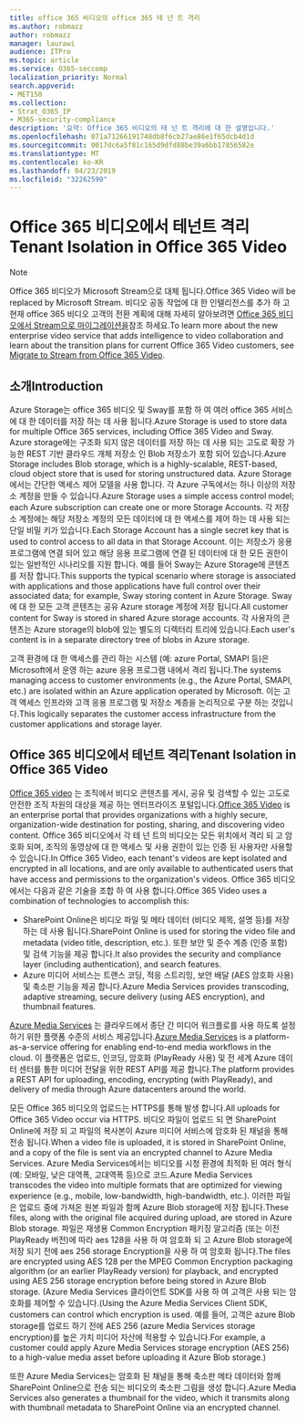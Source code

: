 ```yaml
---
title: office 365 비디오의 office 365 테 넌 트 격리
ms.author: robmazz
author: robmazz
manager: laurawi
audience: ITPro
ms.topic: article
ms.service: O365-seccomp
localization_priority: Normal
search.appverid:
- MET150
ms.collection:
- Strat_O365_IP
- M365-security-compliance
description: '요약: Office 365 비디오의 테 넌 트 격리에 대 한 설명입니다.'
ms.openlocfilehash: 071a71266191748db8f6cb27ae86e1f65dcb4d1d
ms.sourcegitcommit: 0017dc6a5f81c165d9dfd88be39a6bb17856582e
ms.translationtype: MT
ms.contentlocale: ko-KR
ms.lasthandoff: 04/23/2019
ms.locfileid: "32262590"
---
```

# <a name="tenant-isolation-in-office-365-video"></a><span data-ttu-id="4a2c5-103">Office 365 비디오에서 테넌트 격리</span><span class="sxs-lookup"><span data-stu-id="4a2c5-103">Tenant Isolation in Office 365 Video</span></span>

> [!NOTE]
> <span data-ttu-id="4a2c5-104">Office 365 비디오가 Microsoft Stream으로 대체 됩니다.</span><span class="sxs-lookup"><span data-stu-id="4a2c5-104">Office 365 Video will be replaced by Microsoft Stream.</span></span> <span data-ttu-id="4a2c5-105">비디오 공동 작업에 대 한 인텔리전스를 추가 하 고 현재 office 365 비디오 고객의 전환 계획에 대해 자세히 알아보려면 [Office 365 비디오에서 Stream으로 마이그레이션을](https://docs.microsoft.com/stream/)참조 하세요.</span><span class="sxs-lookup"><span data-stu-id="4a2c5-105">To learn more about the new enterprise video service that adds intelligence to video collaboration and learn about the transition plans for current Office 365 Video customers, see [Migrate to Stream from Office 365 Video](https://docs.microsoft.com/stream/).</span></span>

## <a name="introduction"></a><span data-ttu-id="4a2c5-106">소개</span><span class="sxs-lookup"><span data-stu-id="4a2c5-106">Introduction</span></span>
<span data-ttu-id="4a2c5-107">Azure Storage는 office 365 비디오 및 Sway를 포함 하 여 여러 office 365 서비스에 대 한 데이터를 저장 하는 데 사용 됩니다.</span><span class="sxs-lookup"><span data-stu-id="4a2c5-107">Azure Storage is used to store data for multiple Office 365 services, including Office 365 Video and Sway.</span></span> <span data-ttu-id="4a2c5-108">Azure storage에는 구조화 되지 않은 데이터를 저장 하는 데 사용 되는 고도로 확장 가능한 REST 기반 클라우드 개체 저장소 인 Blob 저장소가 포함 되어 있습니다.</span><span class="sxs-lookup"><span data-stu-id="4a2c5-108">Azure Storage includes Blob storage, which is a highly-scalable, REST-based, cloud object store that is used for storing unstructured data.</span></span> <span data-ttu-id="4a2c5-109">Azure Storage에서는 간단한 액세스 제어 모델을 사용 합니다. 각 Azure 구독에서는 하나 이상의 저장소 계정을 만들 수 있습니다.</span><span class="sxs-lookup"><span data-stu-id="4a2c5-109">Azure Storage uses a simple access control model; each Azure subscription can create one or more Storage Accounts.</span></span> <span data-ttu-id="4a2c5-110">각 저장소 계정에는 해당 저장소 계정의 모든 데이터에 대 한 액세스를 제어 하는 데 사용 되는 단일 비밀 키가 있습니다.</span><span class="sxs-lookup"><span data-stu-id="4a2c5-110">Each Storage Account has a single secret key that is used to control access to all data in that Storage Account.</span></span> <span data-ttu-id="4a2c5-111">이는 저장소가 응용 프로그램에 연결 되어 있고 해당 응용 프로그램에 연결 된 데이터에 대 한 모든 권한이 있는 일반적인 시나리오를 지원 합니다. 예를 들어 Sway는 Azure Storage에 콘텐츠를 저장 합니다.</span><span class="sxs-lookup"><span data-stu-id="4a2c5-111">This supports the typical scenario where storage is associated with applications and those applications have full control over their associated data; for example, Sway storing content in Azure Storage.</span></span> <span data-ttu-id="4a2c5-112">Sway에 대 한 모든 고객 콘텐츠는 공유 Azure storage 계정에 저장 됩니다.</span><span class="sxs-lookup"><span data-stu-id="4a2c5-112">All customer content for Sway is stored in shared Azure storage accounts.</span></span> <span data-ttu-id="4a2c5-113">각 사용자의 콘텐츠는 Azure storage의 blob에 있는 별도의 디렉터리 트리에 있습니다.</span><span class="sxs-lookup"><span data-stu-id="4a2c5-113">Each user's content is in a separate directory tree of blobs in Azure storage.</span></span>

<span data-ttu-id="4a2c5-114">고객 환경에 대 한 액세스를 관리 하는 시스템 (예: azure Portal, SMAPI 등)은 Microsoft에서 운영 하는 azure 응용 프로그램 내에서 격리 됩니다.</span><span class="sxs-lookup"><span data-stu-id="4a2c5-114">The systems managing access to customer environments (e.g., the Azure Portal, SMAPI, etc.) are isolated within an Azure application operated by Microsoft.</span></span> <span data-ttu-id="4a2c5-115">이는 고객 액세스 인프라와 고객 응용 프로그램 및 저장소 계층을 논리적으로 구분 하는 것입니다.</span><span class="sxs-lookup"><span data-stu-id="4a2c5-115">This logically separates the customer access infrastructure from the customer applications and storage layer.</span></span>

## <a name="tenant-isolation-in-office-365-video"></a><span data-ttu-id="4a2c5-116">Office 365 비디오에서 테넌트 격리</span><span class="sxs-lookup"><span data-stu-id="4a2c5-116">Tenant Isolation in Office 365 Video</span></span>
<span data-ttu-id="4a2c5-117">[Office 365 video](https://support.office.com/article/Meet-Office-365-Video-ca1cc1a9-a615-46e1-b6a3-40dbd99939a6) 는 조직에서 비디오 콘텐츠를 게시, 공유 및 검색할 수 있는 고도로 안전한 조직 차원의 대상을 제공 하는 엔터프라이즈 포털입니다.</span><span class="sxs-lookup"><span data-stu-id="4a2c5-117">[Office 365 Video](https://support.office.com/article/Meet-Office-365-Video-ca1cc1a9-a615-46e1-b6a3-40dbd99939a6) is an enterprise portal that provides organizations with a highly secure, organization-wide destination for posting, sharing, and discovering video content.</span></span> <span data-ttu-id="4a2c5-118">Office 365 비디오에서 각 테 넌 트의 비디오는 모든 위치에서 격리 되 고 암호화 되며, 조직의 동영상에 대 한 액세스 및 사용 권한이 있는 인증 된 사용자만 사용할 수 있습니다.</span><span class="sxs-lookup"><span data-stu-id="4a2c5-118">In Office 365 Video, each tenant's videos are kept isolated and encrypted in all locations, and are only available to authenticated users that have access and permissions to the organization's videos.</span></span> <span data-ttu-id="4a2c5-119">Office 365 비디오에서는 다음과 같은 기술을 조합 하 여 사용 합니다.</span><span class="sxs-lookup"><span data-stu-id="4a2c5-119">Office 365 Video uses a combination of technologies to accomplish this:</span></span>
- <span data-ttu-id="4a2c5-120">SharePoint Online은 비디오 파일 및 메타 데이터 (비디오 제목, 설명 등)를 저장 하는 데 사용 됩니다.</span><span class="sxs-lookup"><span data-stu-id="4a2c5-120">SharePoint Online is used for storing the video file and metadata (video title, description, etc.).</span></span> <span data-ttu-id="4a2c5-121">또한 보안 및 준수 계층 (인증 포함) 및 검색 기능을 제공 합니다.</span><span class="sxs-lookup"><span data-stu-id="4a2c5-121">It also provides the security and compliance layer (including authentication), and search features.</span></span>
- <span data-ttu-id="4a2c5-122">Azure 미디어 서비스는 트랜스 코딩, 적응 스트리밍, 보안 배달 (AES 암호화 사용) 및 축소판 기능을 제공 합니다.</span><span class="sxs-lookup"><span data-stu-id="4a2c5-122">Azure Media Services provides transcoding, adaptive streaming, secure delivery (using AES encryption), and thumbnail features.</span></span>

<span data-ttu-id="4a2c5-123">[Azure Media Services](https://azure.microsoft.com/services/media-services/) 는 클라우드에서 종단 간 미디어 워크플로를 사용 하도록 설정 하기 위한 플랫폼 수준의 서비스 제공입니다.</span><span class="sxs-lookup"><span data-stu-id="4a2c5-123">[Azure Media Services](https://azure.microsoft.com/services/media-services/) is a platform-as-a-service offering for enabling end-to-end media workflows in the cloud.</span></span> <span data-ttu-id="4a2c5-124">이 플랫폼은 업로드, 인코딩, 암호화 (PlayReady 사용) 및 전 세계 Azure 데이터 센터를 통한 미디어 전달을 위한 REST API를 제공 합니다.</span><span class="sxs-lookup"><span data-stu-id="4a2c5-124">The platform provides a REST API for uploading, encoding, encrypting (with PlayReady), and delivery of media through Azure datacenters around the world.</span></span>

<span data-ttu-id="4a2c5-125">모든 Office 365 비디오의 업로드는 HTTPS를 통해 발생 합니다.</span><span class="sxs-lookup"><span data-stu-id="4a2c5-125">All uploads for Office 365 Video occur via HTTPS.</span></span> <span data-ttu-id="4a2c5-126">비디오 파일이 업로드 되 면 SharePoint Online에 저장 되 고 파일의 복사본이 Azure 미디어 서비스에 암호화 된 채널을 통해 전송 됩니다.</span><span class="sxs-lookup"><span data-stu-id="4a2c5-126">When a video file is uploaded, it is stored in SharePoint Online, and a copy of the file is sent via an encrypted channel to Azure Media Services.</span></span> <span data-ttu-id="4a2c5-127">Azure Media Services에서는 비디오를 시청 환경에 최적화 된 여러 형식 (예: 모바일, 낮은 대역폭, 고대역폭 등)으로 코드.</span><span class="sxs-lookup"><span data-stu-id="4a2c5-127">Azure Media Services transcodes the video into multiple formats that are optimized for viewing experience (e.g., mobile, low-bandwidth, high-bandwidth, etc.).</span></span> <span data-ttu-id="4a2c5-128">이러한 파일은 업로드 중에 가져온 원본 파일과 함께 Azure Blob storage에 저장 됩니다.</span><span class="sxs-lookup"><span data-stu-id="4a2c5-128">These files, along with the original file acquired during upload, are stored in Azure Blob storage.</span></span> <span data-ttu-id="4a2c5-129">파일은 재생용 Common Encryption 패키징 알고리즘 (또는 이전 PlayReady 버전)에 따라 aes 128을 사용 하 여 암호화 되 고 Azure Blob storage에 저장 되기 전에 aes 256 storage Encryption을 사용 하 여 암호화 됩니다.</span><span class="sxs-lookup"><span data-stu-id="4a2c5-129">The files are encrypted using AES 128 per the MPEG Common Encryption packaging algorithm (or an earlier PlayReady version) for playback, and encrypted using AES 256 storage encryption before being stored in Azure Blob storage.</span></span> <span data-ttu-id="4a2c5-130">(Azure Media Services 클라이언트 SDK를 사용 하 여 고객은 사용 되는 암호화를 제어할 수 있습니다.</span><span class="sxs-lookup"><span data-stu-id="4a2c5-130">(Using the Azure Media Services Client SDK, customers can control which encryption is used.</span></span> <span data-ttu-id="4a2c5-131">예를 들어, 고객은 azure Blob storage를 업로드 하기 전에 AES 256 (azure Media Services storage encryption)를 높은 가치 미디어 자산에 적용할 수 있습니다.</span><span class="sxs-lookup"><span data-stu-id="4a2c5-131">For example, a customer could apply Azure Media Services storage encryption (AES 256) to a high-value media asset before uploading it Azure Blob storage.)</span></span>

<span data-ttu-id="4a2c5-132">또한 Azure Media Services는 암호화 된 채널을 통해 축소판 메타 데이터와 함께 SharePoint Online으로 전송 되는 비디오의 축소판 그림을 생성 합니다.</span><span class="sxs-lookup"><span data-stu-id="4a2c5-132">Azure Media Services also generates a thumbnail for the video, which it transmits along with thumbnail metadata to SharePoint Online via an encrypted channel.</span></span>
